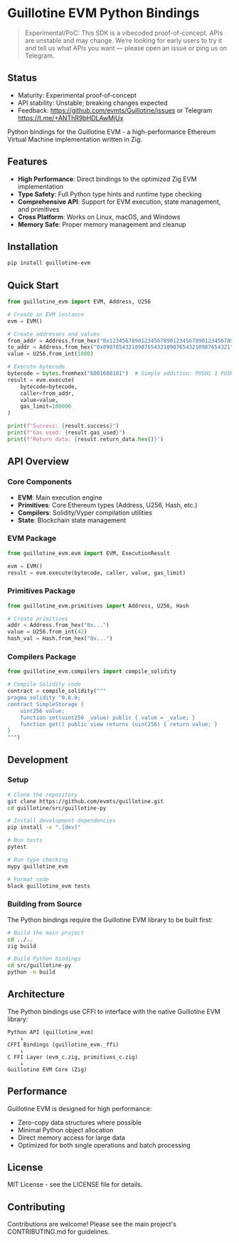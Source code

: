 # Guillotine EVM Python Bindings

> Experimental/PoC: This SDK is a vibecoded proof-of-concept. APIs are unstable and may change. We’re looking for early users to try it and tell us what APIs you want — please open an issue or ping us on Telegram.

## Status

- Maturity: Experimental proof‑of‑concept
- API stability: Unstable; breaking changes expected
- Feedback: https://github.com/evmts/Guillotine/issues or Telegram https://t.me/+ANThR9bHDLAwMjUx

Python bindings for the Guillotine EVM - a high-performance Ethereum Virtual Machine implementation written in Zig.

## Features

- **High Performance**: Direct bindings to the optimized Zig EVM implementation
- **Type Safety**: Full Python type hints and runtime type checking
- **Comprehensive API**: Support for EVM execution, state management, and primitives
- **Cross Platform**: Works on Linux, macOS, and Windows
- **Memory Safe**: Proper memory management and cleanup

## Installation

```bash
pip install guillotine-evm
```

## Quick Start

```python
from guillotine_evm import EVM, Address, U256

# Create an EVM instance
evm = EVM()

# Create addresses and values
from_addr = Address.from_hex("0x1234567890123456789012345678901234567890")
to_addr = Address.from_hex("0x0987654321098765432109876543210987654321") 
value = U256.from_int(1000)

# Execute bytecode
bytecode = bytes.fromhex("6001600101")  # Simple addition: PUSH1 1 PUSH1 1 ADD
result = evm.execute(
    bytecode=bytecode,
    caller=from_addr,
    value=value,
    gas_limit=100000
)

print(f"Success: {result.success}")
print(f"Gas used: {result.gas_used}")
print(f"Return data: {result.return_data.hex()}")
```

## API Overview

### Core Components

- **EVM**: Main execution engine
- **Primitives**: Core Ethereum types (Address, U256, Hash, etc.)
- **Compilers**: Solidity/Vyper compilation utilities
- **State**: Blockchain state management

### EVM Package

```python
from guillotine_evm.evm import EVM, ExecutionResult

evm = EVM()
result = evm.execute(bytecode, caller, value, gas_limit)
```

### Primitives Package

```python
from guillotine_evm.primitives import Address, U256, Hash

# Create primitives
addr = Address.from_hex("0x...")
value = U256.from_int(42)
hash_val = Hash.from_hex("0x...")
```

### Compilers Package

```python
from guillotine_evm.compilers import compile_solidity

# Compile Solidity code
contract = compile_solidity("""
pragma solidity ^0.8.0;
contract SimpleStorage {
    uint256 value;
    function set(uint256 _value) public { value = _value; }
    function get() public view returns (uint256) { return value; }
}
""")
```

## Development

### Setup

```bash
# Clone the repository
git clone https://github.com/evmts/guillotine.git
cd guillotine/src/guillotine-py

# Install development dependencies
pip install -e ".[dev]"

# Run tests
pytest

# Run type checking
mypy guillotine_evm

# Format code
black guillotine_evm tests
```

### Building from Source

The Python bindings require the Guillotine EVM library to be built first:

```bash
# Build the main project
cd ../..
zig build

# Build Python bindings
cd src/guillotine-py
python -m build
```

## Architecture

The Python bindings use CFFI to interface with the native Guillotine EVM library:

```
Python API (guillotine_evm)
    ↓
CFFI Bindings (guillotine_evm._ffi)
    ↓
C FFI Layer (evm_c.zig, primitives_c.zig)
    ↓
Guillotine EVM Core (Zig)
```

## Performance

Guillotine EVM is designed for high performance:

- Zero-copy data structures where possible
- Minimal Python object allocation
- Direct memory access for large data
- Optimized for both single operations and batch processing

## License

MIT License - see the LICENSE file for details.

## Contributing

Contributions are welcome! Please see the main project's CONTRIBUTING.md for guidelines.
